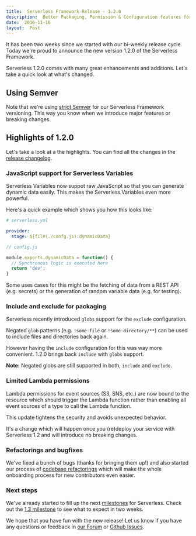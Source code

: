 ```yaml
---
title:  Serverless Framework Release - 1.2.0
description:  Better Packaging, Permission & Configuration features for AWS Lambda - Serverless Framework V1.2
date:  2016-11-16
layout:  Post
---
```


It has been two weeks since we started with our bi-weekly release cycle. Today we're proud to announce the new version 1.2.0 of the Serverless Framework.

Serverless 1.2.0 comes with many great enhancements and additions. Let's take a quick look at what's changed.

## Using Semver

Note that we're using [strict Semver](http://semver.org/) for our Serverless Framework versioning. This way you know when we introduce major features or breaking changes.

## Highlights of 1.2.0

Let's take a look at a the highlights. You can find all the changes in the [release changelog](https://github.com/serverless/serverless/releases/tag/v1.2.0).

### JavaScript support for Serverless Variables

Serverless Variables now suppot raw JavaScript so that you can generate dynamic data easily. This makes the Serverless Variables even more powerful.

Here's a quick example which shows you how this looks like:

```yml
# serverless.yml

provider:
  stage: ${file(./confg.js):dynamicData}
```

```javascript
// config.js

module.exports.dynamicData = function() {
  // Synchronous logic is executed here
  return 'dev';
}
```

Some uses cases for this might be the fetching of data from a REST API (e.g. secrets) or the generation of random variable data (e.g. for testing).

### Include and exclude for packaging

Serverless recently introduced `globs` support for the `exclude` configuration.

Negated `glob` patterns (e.g. `!some-file` or `!some-directory/**`) can be used to include files and directories back again.

However having the `include` configuration for this was way more convenient. 1.2.0 brings back `include` with `globs` support.

**Note:** Negated globs are still supported in both, `include` and `exclude`.

### Limited Lambda permissions

Lambda permissions for event sources (S3, SNS, etc.) are now bound to the resource which should trigger the Lambda function rather than enabling all event sources of a type to call the Lambda function.

This update tightens the security and avoids unexpected behavior.

It's a change which will happen once you (re)deploy your service with Serverless 1.2 and will introduce no breaking changes.

### Refactorings and bugfixes

We've fixed a bunch of bugs (thanks for bringing them up!) and also started our process of [codebase refactorings](https://github.com/serverless/serverless/issues/2645) which will make the whole onboarding process for new contributors even easier.

### Next steps

We've already started to fill up the next [milestones](https://github.com/serverless/serverless/milestones) for Serverless. Check out the [1.3 milestone](https://github.com/serverless/serverless/milestone/17) to see what to expect in two weeks.

We hope that you have fun with the new release! Let us know if you have any questions or feedback in [our Forum](http://forum.serverless.com/) or [Github Issues](https://github.com/serverless/serverless/issues).
